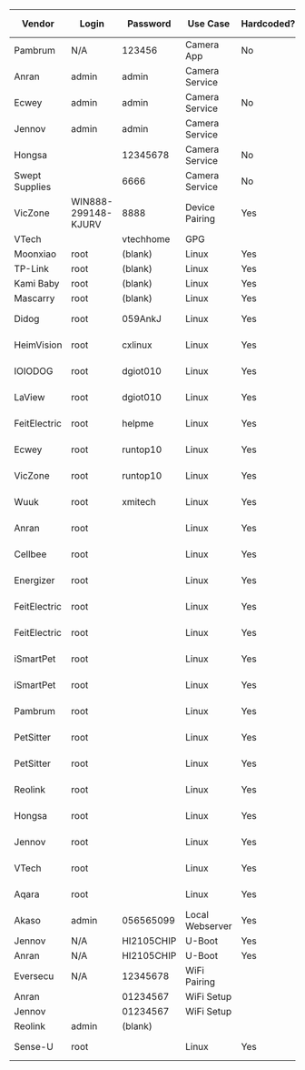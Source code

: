 |Vendor        |Login              |Password  |Use Case       |Hardcoded?|Filesystem Path?|Plaintext?|Hash Used|Documented?|Hash                                                                                                                              |
|--------------|-------------------|----------|---------------|----------|----------------|----------|---------|-----------|----------------------------------------------------------------------------------------------------------------------------------|
|Pambrum       |N/A                |123456    |Camera App     |No        |N/A             |Yes       |N/A      |Yes        |                                                                                                                                  |
|Anran         |admin              |admin     |Camera Service |          |                |          |         |Yes        |                                                                                                                                  |
|Ecwey         |admin              |admin     |Camera Service |No        |                |          |         |Yes        |                                                                                                                                  |
|Jennov        |admin              |admin     |Camera Service |          |                |          |         |Yes        |                                                                                                                                  |
|Hongsa        |                   |12345678  |Camera Service |No        |                |          |         |Yes        |                                                                                                                                  |
|Swept Supplies|                   |6666      |Camera Service |No        |                |          |         |Yes        |                                                                                                                                  |
|VicZone       |WIN888-299148-KJURV|8888      |Device Pairing |Yes       |                |          |         |Yes        |                                                                                                                                  |
|VTech         |                   |vtechhome |GPG            |          |                |          |         |No         |                                                                                                                                  |
|Moonxiao      |root               |(blank)   |Linux          |Yes       |/etc/passwd     |N/A       |N/A      |No         |N/A                                                                                                                               |
|TP-Link       |root               |(blank)   |Linux          |Yes       |/etc/shadow     |N/A       |N/A      |No         |N/A                                                                                                                               |
|Kami Baby     |root               |(blank)   |Linux          |Yes       |/etc/shadow     |N/A       |N/A      |No         |N/A                                                                                                                               |
|Mascarry      |root               |(blank)   |Linux          |Yes       |/etc/shadow     |N/A       |N/A      |No         |N/A                                                                                                                               |
|Didog         |root               |059AnkJ   |Linux          |Yes       |/etc/shadow     |No        |des-crypt|No         |root:FCb/N1tGGXtP6:10957:0:99999:7:::                                                                                             |
|HeimVision    |root               |cxlinux   |Linux          |Yes       |/etc/passwd     |No        |des-crypt|No         |root:yE7gW4O0CSXXg:0:0::/root:/bin/sh                                                                                             |
|IOIODOG       |root               |dgiot010  |Linux          |Yes       |/etc/passwd     |No        |des-crypt|No         |root:IsHLvr/zaeG2U:0:0:root:/:/bin/sh                                                                                             |
|LaView        |root               |dgiot010  |Linux          |Yes       |/etc/passwd     |No        |des-crypt|No         |root:IsHLvr/zaeG2U:0:0:root:/:/bin/sh                                                                                             |
|FeitElectric  |root               |helpme    |Linux          |Yes       |/etc/passwd-    |          |des-crypt|No         |root:ab8nBoH3mb8.g:0:0::/root:/bin/sh                                                                                             |
|Ecwey         |root               |runtop10  |Linux          |Yes       |/etc/passwd     |No        |des-crypt|No         |root:7wtxBdUGBnuoY:0:0::/root:/bin/sh                                                                                             |
|VicZone       |root               |runtop10  |Linux          |Yes       |/etc/passwd     |No        |des-crypt|No         |root:7wtxBdUGBnuoY:0:0::/root:/bin/sh                                                                                             |
|Wuuk          |root               |xmitech   |Linux          |Yes       |/etc/shadow     |No        |des-crypt|No         |root:iWK.dK9N9ei7g:18128:0:99999:7:::                                                                                             |
|Anran         |root               |          |Linux          |Yes       |/etc/shadow     |No        |md5-crypt|No         |root:$1$ocmTTAhE$v.q2/jwr4BS.20KYshYQZ1:17500:0:99999:7:::                                                                        |
|Cellbee       |root               |          |Linux          |Yes       |/etc/shadow     |No        |sha-512  |No         |root:$6$h78faswkipjq6ycu$IKmuaLoD6EoToDTUqIiq.p8x1nuLwdK37SPqv43jn0dU5PtSIiTrpakIfUTCuqT6YIP5hzOszFJlgu2K0Sh2K/:15874:0:99999:7:::|
|Energizer     |root               |          |Linux          |Yes       |/etc/passwd     |No        |md5-crypt|No         |root:$1$12345678$CTq8UQyYrE.vbbG7E8Mtj1:0:0::/root:/bin/sh                                                                        |
|FeitElectric  |root               |          |Linux          |Yes       |/etc/passwd     |          |md5-crypt|No         |root:$1$12345678$CTq8UQyYrE.vbbG7E8Mtj1:0:0::/root:/bin/sh                                                                        |
|FeitElectric  |root               |          |Linux          |Yes       |/etc/passwd     |          |sha-512  |No         |root:$6$4GbqAXEFqeauykeE$a6dqh2CoO6SucAplB/b4uvS5z0hN1Cb2r1pNWpsXL96vMqrrY42lFylXGNJm6RcY.3Lte/QS2.yyI4/pZDHAa1:0:0:99999:7:::    |
|iSmartPet     |root               |          |Linux          |Yes       |/etc/passwd-    |No        |md5-crypt|No         |root:$1$4K3g2.LW$uIo9nc74tYXc6f72N6nHi1:0:0::/root:/bin/sh                                                                        |
|iSmartPet     |root               |          |Linux          |Yes       |/etc/shadow     |No        |sha-512  |No         |root:$6$x5I/xsyA$GnEc4Sg8tx2RJCQxWMhTtEQrid5elltlg.O24Z90/IWhlFKEssOd29Z8gUwV0bFZHX5bhTevZYaN6OxGREhVo/:10933:0:99999:7:::        |
|Pambrum       |root               |          |Linux          |Yes       |/etc/shadow     |No        |md5-crypt|No         |root:$1$ouLOV500$zvYRvG33R/lxTS.9Gpz5H1:0:0:99999:7:::                                                                            |
|PetSitter     |root               |          |Linux          |Yes       |/etc/passwd     |No        |md5-crypt|No         |root:$1$RYIwEiRA$d5iRRVQ5ZeRTrJwGjRy.B0:0:0:root:/:/bin/sh                                                                        |
|PetSitter     |root               |          |Linux          |Yes       |/etc/passwd-    |No        |sha-512  |No         |root:$6$0E8/0opc$yfESwbvIce8PIEb3fCgH1kRpISzA2ffyv9VfdeM3wadmKyLfLXgNlyH3TafXvugdqPevBgE.3EZtGnP.KZZug.:0:0:root:/:/bin/sh        |
|Reolink       |root               |          |Linux          |Yes       |/etc/passwd     |No        |des-crypt|No         |root:qdGt8T0XjiWXI:0:0:Linux User,,,:/home/root:/bin/sh                                                                           |
|Hongsa        |root               |          |Linux          |Yes       |/etc/shadow     |No        |md5-crypt|No         |root:$1$xB/Ai9df$2mLQeRBzZu/2GHSk.TJWg1:18359:0:99999:7:::                                                                        |
|Jennov        |root               |          |Linux          |Yes       |/etc/shadow     |No        |md5-crypt|No         |root:$1$ocmTTAhE$v.q2/jwr4BS.20KYshYQZ1:17500:0:99999:7:::                                                                        |
|VTech         |root               |          |Linux          |Yes       |/etc/passwd     |No        |des-crypt|No         |root:Jv12S6L/lUMa2:0:0::/root:/bin/sh                                                                                             |
|Aqara         |root               |          |Linux          |Yes       |/etc/shadow     |No        |des-crypt|No         |root:qJfvIDmLC1TI6:17813:0:99999:7:::                                                                                             |
|Akaso         |admin              |056565099 |Local Webserver|Yes       |                |          |         |No         |                                                                                                                                  |
|Jennov        |N/A                |HI2105CHIP|U-Boot         |Yes       |N/A             |N/A       |N/A      |No         |N/A                                                                                                                               |
|Anran         |N/A                |HI2105CHIP|U-Boot         |Yes       |N/A             |N/A       |N/A      |No         |N/A                                                                                                                               |
|Eversecu      |N/A                |12345678  |WiFi Pairing   |          |                |          |         |Yes        |                                                                                                                                  |
|Anran         |                   |01234567  |WiFi Setup     |          |                |          |         |Yes        |                                                                                                                                  |
|Jennov        |                   |01234567  |WiFi Setup     |          |                |          |         |Yes        |                                                                                                                                  |
|Reolink       |admin              |(blank)   |               |          |                |          |         |Yes        |                                                                                                                                  |
|Sense-U       |root               |          |Linux          |Yes       |/etc/shadow     |No        |md5-crypt|No         |root:$1$o9G00T3j$AZyzLco30lxv/GpgKz7sZ1:15874:0:99999:7:::%                                                                       |